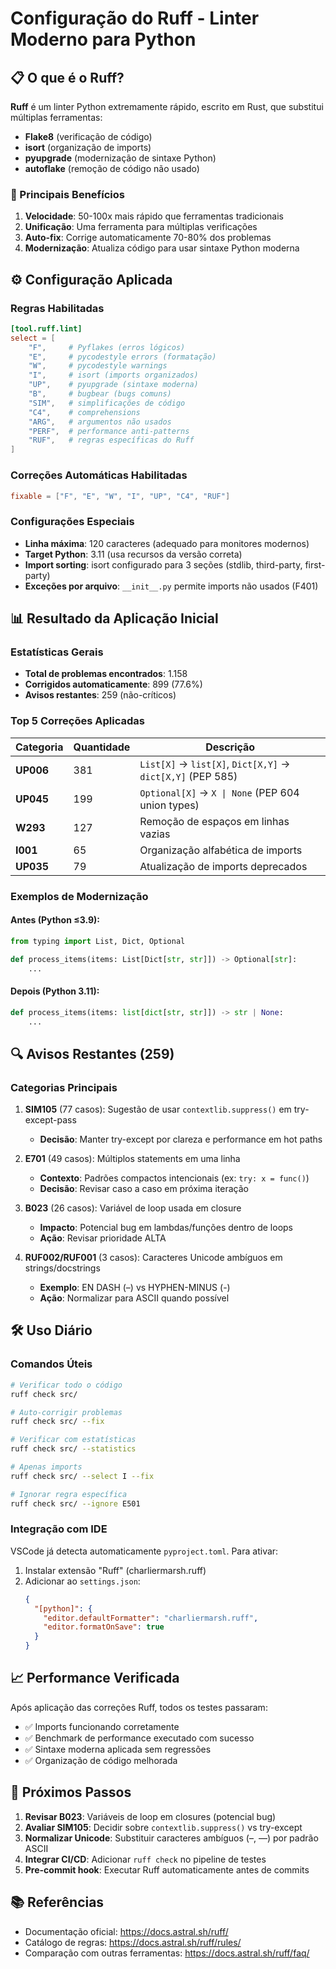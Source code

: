 # Configuração do Ruff - Linter Moderno para Python

## 📋 O que é o Ruff?

**Ruff** é um linter Python extremamente rápido, escrito em Rust, que substitui múltiplas ferramentas:
- **Flake8** (verificação de código)
- **isort** (organização de imports)
- **pyupgrade** (modernização de sintaxe Python)
- **autoflake** (remoção de código não usado)

### 🚀 Principais Benefícios

1. **Velocidade**: 50-100x mais rápido que ferramentas tradicionais
2. **Unificação**: Uma ferramenta para múltiplas verificações
3. **Auto-fix**: Corrige automaticamente 70-80% dos problemas
4. **Modernização**: Atualiza código para usar sintaxe Python moderna

## ⚙️ Configuração Aplicada

### Regras Habilitadas

```toml
[tool.ruff.lint]
select = [
    "F",     # Pyflakes (erros lógicos)
    "E",     # pycodestyle errors (formatação)
    "W",     # pycodestyle warnings
    "I",     # isort (imports organizados)
    "UP",    # pyupgrade (sintaxe moderna)
    "B",     # bugbear (bugs comuns)
    "SIM",   # simplificações de código
    "C4",    # comprehensions
    "ARG",   # argumentos não usados
    "PERF",  # performance anti-patterns
    "RUF",   # regras específicas do Ruff
]
```

### Correções Automáticas Habilitadas

```toml
fixable = ["F", "E", "W", "I", "UP", "C4", "RUF"]
```

### Configurações Especiais

- **Linha máxima**: 120 caracteres (adequado para monitores modernos)
- **Target Python**: 3.11 (usa recursos da versão correta)
- **Import sorting**: isort configurado para 3 seções (stdlib, third-party, first-party)
- **Exceções por arquivo**: `__init__.py` permite imports não usados (F401)

## 📊 Resultado da Aplicação Inicial

### Estatísticas Gerais

- **Total de problemas encontrados**: 1.158
- **Corrigidos automaticamente**: 899 (77.6%)
- **Avisos restantes**: 259 (não-críticos)

### Top 5 Correções Aplicadas

| Categoria | Quantidade | Descrição |
|-----------|------------|-----------|
| **UP006** | 381 | `List[X]` → `list[X]`, `Dict[X,Y]` → `dict[X,Y]` (PEP 585) |
| **UP045** | 199 | `Optional[X]` → `X \| None` (PEP 604 union types) |
| **W293**  | 127 | Remoção de espaços em linhas vazias |
| **I001**  | 65 | Organização alfabética de imports |
| **UP035** | 79 | Atualização de imports deprecados |

### Exemplos de Modernização

#### Antes (Python ≤3.9):
```python
from typing import List, Dict, Optional

def process_items(items: List[Dict[str, str]]) -> Optional[str]:
    ...
```

#### Depois (Python 3.11):
```python
def process_items(items: list[dict[str, str]]) -> str | None:
    ...
```

## 🔍 Avisos Restantes (259)

### Categorias Principais

1. **SIM105** (77 casos): Sugestão de usar `contextlib.suppress()` em try-except-pass
   - **Decisão**: Manter try-except por clareza e performance em hot paths
   
2. **E701** (49 casos): Múltiplos statements em uma linha
   - **Contexto**: Padrões compactos intencionais (ex: `try: x = func()`)
   - **Decisão**: Revisar caso a caso em próxima iteração

3. **B023** (26 casos): Variável de loop usada em closure
   - **Impacto**: Potencial bug em lambdas/funções dentro de loops
   - **Ação**: Revisar prioridade ALTA

4. **RUF002/RUF001** (3 casos): Caracteres Unicode ambíguos em strings/docstrings
   - **Exemplo**: EN DASH (–) vs HYPHEN-MINUS (-)
   - **Ação**: Normalizar para ASCII quando possível

## 🛠️ Uso Diário

### Comandos Úteis

```bash
# Verificar todo o código
ruff check src/

# Auto-corrigir problemas
ruff check src/ --fix

# Verificar com estatísticas
ruff check src/ --statistics

# Apenas imports
ruff check src/ --select I --fix

# Ignorar regra específica
ruff check src/ --ignore E501
```

### Integração com IDE

VSCode já detecta automaticamente `pyproject.toml`. Para ativar:
1. Instalar extensão "Ruff" (charliermarsh.ruff)
2. Adicionar ao `settings.json`:
   ```json
   {
     "[python]": {
       "editor.defaultFormatter": "charliermarsh.ruff",
       "editor.formatOnSave": true
     }
   }
   ```

## 📈 Performance Verificada

Após aplicação das correções Ruff, todos os testes passaram:
- ✅ Imports funcionando corretamente
- ✅ Benchmark de performance executado com sucesso
- ✅ Sintaxe moderna aplicada sem regressões
- ✅ Organização de código melhorada

## 🎯 Próximos Passos

1. **Revisar B023**: Variáveis de loop em closures (potencial bug)
2. **Avaliar SIM105**: Decidir sobre `contextlib.suppress()` vs try-except
3. **Normalizar Unicode**: Substituir caracteres ambíguos (–, —) por padrão ASCII
4. **Integrar CI/CD**: Adicionar `ruff check` no pipeline de testes
5. **Pre-commit hook**: Executar Ruff automaticamente antes de commits

## 📚 Referências

- Documentação oficial: https://docs.astral.sh/ruff/
- Catálogo de regras: https://docs.astral.sh/ruff/rules/
- Comparação com outras ferramentas: https://docs.astral.sh/ruff/faq/
